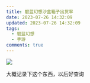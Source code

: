 ```yaml
---
title: 碧蓝幻想沙盒箱子出货率
date: 2023-07-26 14:32:09
updated: 2023-07-26 14:32:09
tags:
  - 碧蓝幻想
  - 手游
comments: true
---
```

![](/images/uploads/20230726142550.png)

大概记录下这个东西，以后好查询